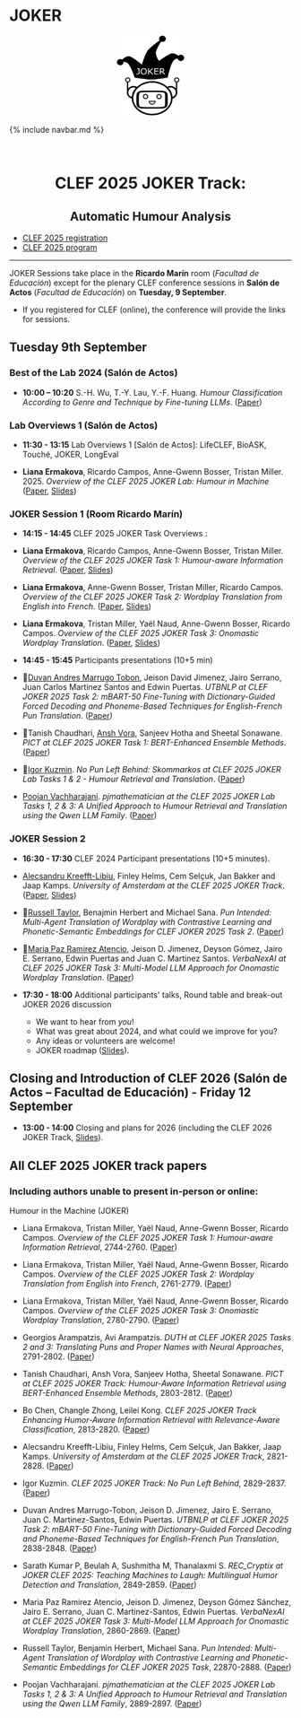 # JOKER
<p align="center">
  <img src="./img/joker.png" width="120" height="142">
</p>

{% include navbar.md %}

<br>
  <h1 align="center">CLEF 2025 JOKER Track:</h1>
  <h2 align="center">Automatic Humour Analysis</h2>

* [CLEF 2025 registration](https://clef2025.clef-initiative.eu/index.php?page=Pages/registrationConference.html)
* [CLEF 2025 program](https://clef2025.clef-initiative.eu/index.php?page=Pages/programme.html)
  
<!---* [CLEF 2025 LNCS Proceedings, Vol I](https://doi.org/10.1007/978-3-031-71736-9)
* [CLEF 2025 LNCS Proceedings, Vol II](https://doi.org/10.1007/978-3-031-71908-0)
* [CLEF 2025 Working Notes](https://ceur-ws.org/Vol-3740/)-->
  

------------------------------------------------------------
JOKER Sessions take place in the **Ricardo Marín** room (_Facultad de Educación_) except for the plenary CLEF conference sessions in **Salón de Actos** (_Facultad de Educación_) on **Tuesday, 9 September**.

* If you registered for CLEF (online), the conference will provide the links for sessions.

## Tuesday 9th September 

### Best of the Lab 2024 (Salón de Actos)
* **10:00 – 10:20** S.-H. Wu, T.-Y. Lau, Y.-F. Huang. _Humour Classification According to Genre and Technique by Fine-tuning LLMs_.
([Paper](https://link.springer.com/content/pdf/10.1007/978-3-032-04354-2_11))

### Lab Overviews 1 (Salón de Actos)
* **11:30 - 13:15**	Lab Overviews 1 [Salón de Actos]: LifeCLEF, BioASK, Touché, JOKER, LongEval

* **Liana Ermakova**, Ricardo Campos, Anne-Gwenn Bosser, Tristan Miller. 2025. _Overview of the CLEF 2025 JOKER Lab: Humour in Machine_
([Paper](https://link.springer.com/content/pdf/10.1007/978-3-032-04354-2_18), [Slides](slides/CLEF25JOKER-Track_Overview.pdf))

### JOKER Session 1 (Room Ricardo Marín)

* **14:15 - 14:45** CLEF 2025 JOKER Task Overviews <!---([Slides](slides/CLEF24_JOKER_Task_Overviews.pdf))-->:

* **Liana Ermakova**, Ricardo Campos, Anne-Gwenn Bosser, Tristan Miller. 
_Overview of the CLEF 2025 JOKER Task 1: Humour-aware Information Retrieval_.
([Paper](https://www.dei.unipd.it/~faggioli/temp/clef2025/paper_218.pdf), [Slides](slides/CLEF25JOKER-Task_Overview.pdf))

* **Liana Ermakova**, Anne-Gwenn Bosser, Tristan Miller, Ricardo Campos.
_Overview of the CLEF 2025 JOKER Task 2: Wordplay Translation from English into French_. 
([Paper](https://www.dei.unipd.it/~faggioli/temp/clef2025/paper_219.pdf), [Slides](slides/CLEF25JOKER-Task_Overview.pdf))

* **Liana Ermakova**, Tristan Miller, Yaël Naud, Anne-Gwenn Bosser, Ricardo Campos. 
_Overview of the CLEF 2025 JOKER Task 3: Onomastic Wordplay Translation_.
([Paper](https://www.dei.unipd.it/~faggioli/temp/clef2025/paper_220.pdf), [Slides](slides/CLEF25JOKER-Task_Overview.pdf))

* **14:45 - 15:45** Participants presentations (10+5 min)

* 📶<ins>Duvan Andres Marrugo Tobon</ins>, Jeison David Jimenez, Jairo Serrano, Juan Carlos Martinez Santos and Edwin Puertas.
_UTBNLP at CLEF JOKER 2025 Task 2: mBART-50 Fine-Tuning with Dictionary-Guided Forced Decoding and Phoneme-Based Techniques for English-French Pun Translation_.
([Paper](https://www.dei.unipd.it/~faggioli/temp/clef2025/paper_226.pdf))
  
* 📶Tanish Chaudhari, <ins>Ansh Vora</ins>, Sanjeev Hotha and Sheetal Sonawane.
_PICT at CLEF 2025 JOKER Task 1: BERT-Enhanced Ensemble Methods_.
([Paper](https://www.dei.unipd.it/~faggioli/temp/clef2025/paper_222.pdf))

* 📶<ins>Igor Kuzmin</ins>.
_No Pun Left Behind: Skommarkos at CLEF 2025 JOKER Lab Tasks 1 \& 2 - Humour Retrieval and Translation_.
([Paper](https://www.dei.unipd.it/~faggioli/temp/clef2025/paper_225.pdf))

<!---* Bo Chen, Changle Zhong and Leilei Kong.
_CLEF 2025 JOKER Track Enhancing Humor-Aware Information Retrieval with Relevance-Aware Classification_.
([Paper](https://ceur-ws.org/Vol-3740/paper-173.pdf))-->

* <ins>Poojan Vachharajani</ins>.
_pjmathematician at the CLEF 2025 JOKER Lab Tasks 1, 2 & 3: A Unified Approach to Humour Retrieval and Translation using the Qwen LLM Family_.
([Paper](https://www.dei.unipd.it/~faggioli/temp/clef2025/paper_230.pdf))

### JOKER Session 2

* **16:30 - 17:30** CLEF 2024 Participant presentations (10+5 minutes).

* <ins>Alecsandru Kreefft-Libiu</ins>, Finley Helms, Cem Selçuk, Jan Bakker and Jaap Kamps.
_University of Amsterdam at the CLEF 2025 JOKER Track_.
([Paper](https://www.dei.unipd.it/~faggioli/temp/clef2025/paper_224.pdf), [Slides](slides/CLEF25JOKER-UvA.pdf))

<!---* Sarath Kumar P, Beulah A, Sushmitha M and Thanalaxmi S.
_REC_Cryptix at JOKER CLEF 2025: Teaching Machines to Laugh: Multilingual Humor Detection and Translation_.
([Paper](https://ceur-ws.org/Vol-3740/paper-171.pdf), [Slides](slides/JokerCLEF2024ReginaPetra.pdf))-->

* 📶<ins>Russell Taylor</ins>, Benajmin Herbert and Michael Sana.
_Pun Intended: Multi-Agent Translation of Wordplay with Contrastive Learning and Phonetic-Semantic Embeddings for CLEF JOKER 2025 Task 2_.
([Paper](https://www.dei.unipd.it/~faggioli/temp/clef2025/paper_229.pdf))

<!---* Giorgos Arampatzis and Avi Arampatzis.
_DUTH at CLEF JOKER 2025 Tasks 2 and 3: Translating Puns and Proper Names with Neural Approaches_.
([Paper](https://ceur-ws.org/Vol-3740/paper-176.pdf))-->

* 📶<ins>Maria Paz Ramirez Atencio</ins>, Jeison D. Jimenez, Deyson Gómez, Jairo E. Serrano, Edwin Puertas and Juan C. Martinez Santos.
_VerbaNexAI at CLEF 2025 JOKER Task 3: Multi-Model LLM Approach for Onomastic Wordplay Translation_.
([Paper](https://www.dei.unipd.it/~faggioli/temp/clef2025/paper_228.pdf))

* **17:30 - 18:00** Additional participants' talks, Round table and break-out JOKER 2026 discussion
    * We want to hear from *you*!
    * What was great about 2024, and what could we improve for you?
    * Any ideas or volunteers are welcome!
    * JOKER roadmap ([Slides](slides/CLEF26JOKER-Track_Overview.pdf)).

## Closing and Introduction of CLEF 2026 (Salón de Actos – Facultad de Educación) - Friday 12 September

* **13:00 - 14:00** Closing and plans for 2026 (including the CLEF 2026 JOKER Track, [Slides](slides/CLEF26JOKER-Track_Overview.pdf)).

## All CLEF 2025 JOKER track papers 

### Including authors unable to present in-person or online:

Humour in the Machine (JOKER)

* Liana Ermakova, Tristan Miller, Yaël Naud, Anne-Gwenn Bosser, Ricardo Campos.
_Overview of the CLEF 2025 JOKER Task 1: Humour-aware Information Retrieval_, 2744-2760.
([Paper](https://www.dei.unipd.it/~faggioli/temp/clef2025/paper_218.pdf))

* Liana Ermakova, Tristan Miller, Yaël Naud, Anne-Gwenn Bosser, Ricardo Campos.
_Overview of the CLEF 2025 JOKER Task 2: Wordplay Translation from English into French_, 2761-2779.
([Paper](https://www.dei.unipd.it/~faggioli/temp/clef2025/paper_219.pdf))

* Liana Ermakova, Tristan Miller, Yaël Naud, Anne-Gwenn Bosser, Ricardo Campos.
_Overview of the CLEF 2025 JOKER Task 3: Onomastic Wordplay Translation_, 2780-2790.
([Paper](https://www.dei.unipd.it/~faggioli/temp/clef2025/paper_220.pdf))

* Georgios Arampatzis, Avi Arampatzis.
_DUTH at CLEF JOKER 2025 Tasks 2 and 3: Translating Puns and Proper Names with Neural Approaches_, 2791-2802.
([Paper](https://www.dei.unipd.it/~faggioli/temp/clef2025/paper_221.pdf))

* Tanish Chaudhari, Ansh Vora, Sanjeev Hotha, Sheetal Sonawane.
_PICT at CLEF 2025 JOKER Track: Humour-Aware Information Retrieval using BERT-Enhanced Ensemble Methods_, 2803-2812.
([Paper](https://www.dei.unipd.it/~faggioli/temp/clef2025/paper_222.pdf))

* Bo Chen, Changle Zhong, Leilei Kong.
_CLEF 2025 JOKER Track Enhancing Humor-Aware Information Retrieval with Relevance-Aware Classification_, 2813-2820.
([Paper](https://www.dei.unipd.it/~faggioli/temp/clef2025/paper_223.pdf))

* Alecsandru Kreefft-Libiu, Finley Helms, Cem Selçuk, Jan Bakker, Jaap Kamps.
_University of Amsterdam at the CLEF 2025 JOKER Track_, 2821-2828.
([Paper](https://www.dei.unipd.it/~faggioli/temp/clef2025/paper_224.pdf))

* Igor Kuzmin.
_CLEF 2025 JOKER Track: No Pun Left Behind_, 2829-2837.
([Paper](https://www.dei.unipd.it/~faggioli/temp/clef2025/paper_225.pdf))

* Duvan Andres Marrugo-Tobon, Jeison D. Jimenez, Jairo E. Serrano, Juan C. Martinez-Santos, Edwin Puertas.
_UTBNLP at CLEF JOKER 2025 Task 2: mBART-50 Fine-Tuning with Dictionary-Guided Forced Decoding and Phoneme-Based Techniques for English-French Pun Translation_, 2838-2848.
([Paper](https://www.dei.unipd.it/~faggioli/temp/clef2025/paper_226.pdf))

* Sarath Kumar P, Beulah A, Sushmitha M, Thanalaxmi S.
_REC_Cryptix at JOKER CLEF 2025: Teaching Machines to Laugh: Multilingual Humor Detection and Translation_, 2849-2859.
([Paper](https://www.dei.unipd.it/~faggioli/temp/clef2025/paper_227.pdf))

* Maria Paz Ramirez Atencio, Jeison D. Jimenez, Deyson Gómez Sánchez, Jairo E. Serrano, Juan C. Martinez-Santos, Edwin Puertas. 
_VerbaNexAI at CLEF 2025 JOKER Task 3: Multi-Model LLM Approach for Onomastic Wordplay Translation_, 2860-2869.
([Paper](https://www.dei.unipd.it/~faggioli/temp/clef2025/paper_228.pdf))

* Russell Taylor, Benjamin Herbert, Michael Sana.
_Pun Intended: Multi-Agent Translation of Wordplay with Contrastive Learning and Phonetic-Semantic Embeddings for CLEF JOKER 2025 Task_, 22870-2888.
([Paper](https://www.dei.unipd.it/~faggioli/temp/clef2025/paper_229.pdf))

* Poojan Vachharajani.
_pjmathematician at the CLEF 2025 JOKER Lab Tasks 1, 2 & 3: A Unified Approach to Humour Retrieval and Translation using the Qwen LLM Family_, 2889-2897.
([Paper](https://www.dei.unipd.it/~faggioli/temp/clef2025/paper_230.pdf))


